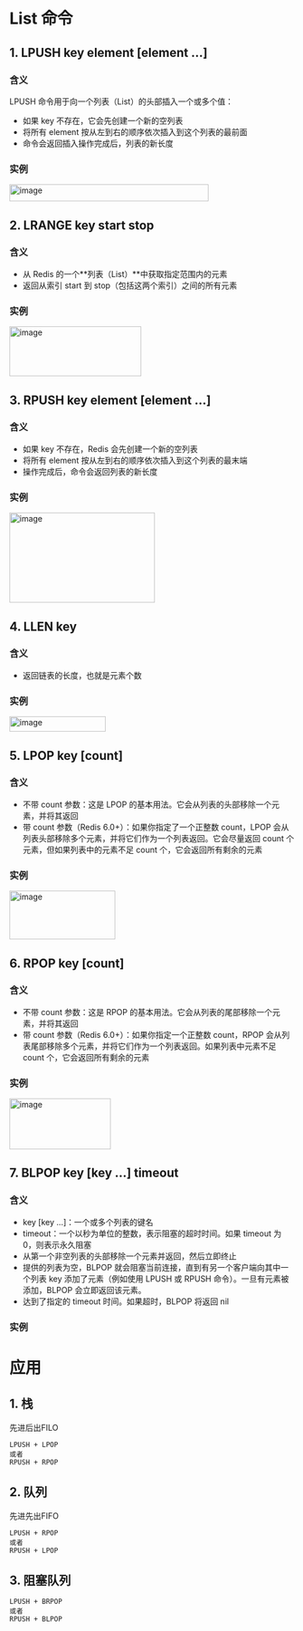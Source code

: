 # List 命令
## 1. LPUSH key element [element ...]
### 含义
LPUSH 命令用于向一个列表（List）的头部插入一个或多个值：
- 如果 key 不存在，它会先创建一个新的空列表
- 将所有 element 按从左到右的顺序依次插入到这个列表的最前面
- 命令会返回插入操作完成后，列表的新长度

### 实例

<img width="352" height="30" alt="image" src="https://github.com/user-attachments/assets/cad40a7b-de94-4af1-afff-e9250f468290" />

## 2. LRANGE key start stop
### 含义
- 从 Redis 的一个**列表（List）**中获取指定范围内的元素
- 返回从索引 start 到 stop（包括这两个索引）之间的所有元素

### 实例

<img width="233" height="88" alt="image" src="https://github.com/user-attachments/assets/5ff1cbff-5338-4809-b8e8-6cfb30aee7af" />

## 3. RPUSH key element [element ...]
### 含义
- 如果 key 不存在，Redis 会先创建一个新的空列表
- 将所有 element 按从左到右的顺序依次插入到这个列表的最末端
- 操作完成后，命令会返回列表的新长度

### 实例

<img width="257" height="159" alt="image" src="https://github.com/user-attachments/assets/fb5ddb87-2143-449b-8eea-20c0b7552d6e" />

## 4. LLEN key
### 含义
- 返回链表的长度，也就是元素个数

### 实例

<img width="170" height="27" alt="image" src="https://github.com/user-attachments/assets/2617928e-3ccc-4d3e-acb3-3dbbb1ec57ea" />

## 5. LPOP key [count]
### 含义
- 不带 count 参数：这是 LPOP 的基本用法。它会从列表的头部移除一个元素，并将其返回
- 带 count 参数（Redis 6.0+）：如果你指定了一个正整数 count，LPOP 会从列表头部移除多个元素，并将它们作为一个列表返回。它会尽量返回 count 个元素，但如果列表中的元素不足 count 个，它会返回所有剩余的元素

### 实例

<img width="187" height="86" alt="image" src="https://github.com/user-attachments/assets/cdd6a213-7ed9-4d51-895e-37e5340be2a1" />

## 6. RPOP key [count]
### 含义
- 不带 count 参数：这是 RPOP 的基本用法。它会从列表的尾部移除一个元素，并将其返回
- 带 count 参数（Redis 6.0+）：如果你指定一个正整数 count，RPOP 会从列表尾部移除多个元素，并将它们作为一个列表返回。如果列表中元素不足 count 个，它会返回所有剩余的元素

### 实例

<img width="179" height="90" alt="image" src="https://github.com/user-attachments/assets/8517ac75-0ef7-4200-a75c-e62db30960eb" />

## 7. BLPOP key [key ...] timeout
### 含义
- key [key ...]：一个或多个列表的键名
- timeout：一个以秒为单位的整数，表示阻塞的超时时间。如果 timeout 为 0，则表示永久阻塞
- 从第一个非空列表的头部移除一个元素并返回，然后立即终止
- 提供的列表为空，BLPOP 就会阻塞当前连接，直到有另一个客户端向其中一个列表 key 添加了元素（例如使用 LPUSH 或 RPUSH 命令）。一旦有元素被添加，BLPOP 会立即返回该元素。
- 达到了指定的 timeout 时间。如果超时，BLPOP 将返回 nil

### 实例



# 应用
## 1. 栈
先进后出FILO
```
LPUSH + LPOP
或者
RPUSH + RPOP
```

## 2. 队列
先进先出FIFO
```
LPUSH + RPOP
或者
RPUSH + LPOP
```

## 3. 阻塞队列
```
LPUSH + BRPOP
或者
RPUSH + BLPOP
```


